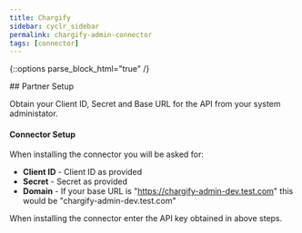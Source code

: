 ```yaml
---
title: Chargify
sidebar: cyclr_sidebar
permalink: chargify-admin-connector
tags: [connector]
---
```

{::options parse_block_html="true" /}
<section class="card">
## Partner Setup

Obtain your Client ID, Secret and Base URL for the API from your system administator.

#### Connector Setup

When installing the connector you will be asked for:

 - **Client ID** - Client ID as provided
 - **Secret** - Secret as provided
 - **Domain** - If your base URL is "https://chargify-admin-dev.test.com" this would be "chargify-admin-dev.test.com"

When installing the connector enter the API key obtained in above steps.

</section>

